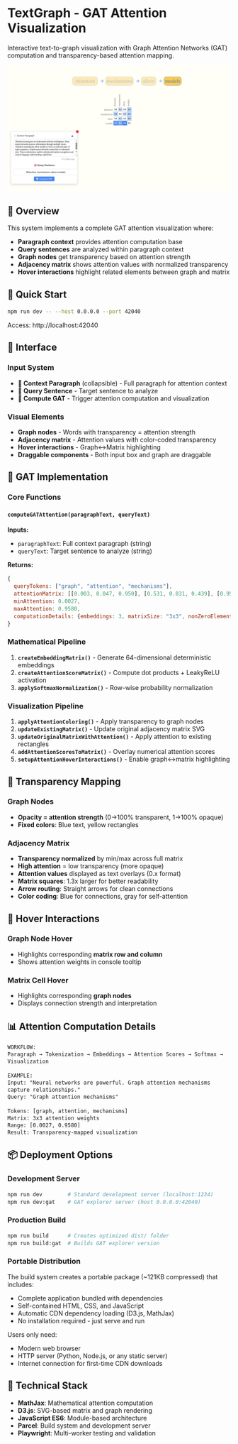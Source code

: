 # TextGraph - GAT Attention Visualization

Interactive text-to-graph visualization with Graph Attention Networks (GAT) computation and transparency-based attention mapping.

![TextGraph GAT Visualization](https://raw.githubusercontent.com/1kaiser/TextGraph/master/screenshots/gat-test-worker-2-1756616821922.png)

## 🎯 Overview

This system implements a complete GAT attention visualization where:
- **Paragraph context** provides attention computation base
- **Query sentences** are analyzed within paragraph context  
- **Graph nodes** get transparency based on attention strength
- **Adjacency matrix** shows attention values with normalized transparency
- **Hover interactions** highlight related elements between graph and matrix

## 🚀 Quick Start

```bash
npm run dev -- --host 0.0.0.0 --port 42040
```

Access: http://localhost:42040

## 📱 Interface

### Input System
- **📄 Context Paragraph** (collapsible) - Full paragraph for attention context
- **🎯 Query Sentence** - Target sentence to analyze  
- **🔄 Compute GAT** - Trigger attention computation and visualization

### Visual Elements
- **Graph nodes** - Words with transparency = attention strength
- **Adjacency matrix** - Attention values with color-coded transparency
- **Hover interactions** - Graph↔Matrix highlighting
- **Draggable components** - Both input box and graph are draggable

## 🧠 GAT Implementation

### Core Functions

#### `computeGATAttention(paragraphText, queryText)`
**Inputs:**
- `paragraphText`: Full context paragraph (string)
- `queryText`: Target sentence to analyze (string)

**Returns:**
```javascript
{
  queryTokens: ["graph", "attention", "mechanisms"],
  attentionMatrix: [[0.003, 0.047, 0.950], [0.531, 0.031, 0.439], [0.958, 0.039, 0.003]],
  minAttention: 0.0027,
  maxAttention: 0.9580,
  computationDetails: {embeddings: 3, matrixSize: "3x3", nonZeroElements: 6}
}
```

### Mathematical Pipeline

1. **`createEmbeddingMatrix()`** - Generate 64-dimensional deterministic embeddings
2. **`createAttentionScoreMatrix()`** - Compute dot products + LeakyReLU activation  
3. **`applySoftmaxNormalization()`** - Row-wise probability normalization

### Visualization Pipeline

1. **`applyAttentionColoring()`** - Apply transparency to graph nodes
2. **`updateExistingMatrix()`** - Update original adjacency matrix SVG
3. **`updateOriginalMatrixWithAttention()`** - Apply attention to existing rectangles
4. **`addAttentionScoresToMatrix()`** - Overlay numerical attention scores
5. **`setupAttentionHoverInteractions()`** - Enable graph↔matrix highlighting

## 🎨 Transparency Mapping

### Graph Nodes
- **Opacity = attention strength** (0→100% transparent, 1→100% opaque)
- **Fixed colors**: Blue text, yellow rectangles

### Adjacency Matrix  
- **Transparency normalized** by min/max across full matrix
- **High attention** = low transparency (more opaque)
- **Attention values** displayed as text overlays (0.x format)
- **Matrix squares**: 1.3x larger for better readability
- **Arrow routing**: Straight arrows for clean connections
- **Color coding**: Blue for connections, gray for self-attention

## 🎯 Hover Interactions

### Graph Node Hover
- Highlights corresponding **matrix row and column**
- Shows attention weights in console tooltip

### Matrix Cell Hover  
- Highlights corresponding **graph nodes**
- Displays connection strength and interpretation

## 📊 Attention Computation Details

```
WORKFLOW:
Paragraph → Tokenization → Embeddings → Attention Scores → Softmax → Visualization

EXAMPLE:
Input: "Neural networks are powerful. Graph attention mechanisms capture relationships."
Query: "Graph attention mechanisms"

Tokens: [graph, attention, mechanisms]
Matrix: 3x3 attention weights
Range: [0.0027, 0.9580]
Result: Transparency-mapped visualization
```

## 📦 Deployment Options

### Development Server
```bash
npm run dev        # Standard development server (localhost:1234)
npm run dev:gat    # GAT explorer server (host 0.0.0.0:42040)
```

### Production Build
```bash
npm run build      # Creates optimized dist/ folder
npm run build:gat  # Builds GAT explorer version
```

### Portable Distribution
The build system creates a portable package (~121KB compressed) that includes:
- Complete application bundled with dependencies
- Self-contained HTML, CSS, and JavaScript
- Automatic CDN dependency loading (D3.js, MathJax)
- No installation required - just serve and run

Users only need:
- Modern web browser
- HTTP server (Python, Node.js, or any static server)
- Internet connection for first-time CDN downloads

## 🔧 Technical Stack

- **MathJax**: Mathematical attention computation
- **D3.js**: SVG-based matrix and graph rendering  
- **JavaScript ES6**: Module-based architecture
- **Parcel**: Build system and development server
- **Playwright**: Multi-worker testing and validation